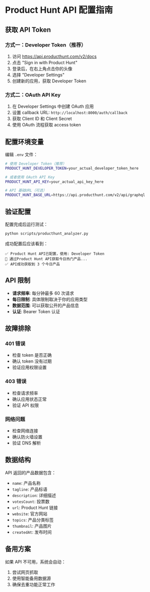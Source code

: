 # Product Hunt API 配置指南

## 获取 API Token

### 方式一：Developer Token（推荐）
1. 访问 https://api.producthunt.com/v2/docs
2. 点击 "Sign in with Product Hunt" 
3. 登录后，在右上角点击你的头像
4. 选择 "Developer Settings"
5. 创建新的应用，获取 Developer Token

### 方式二：OAuth API Key
1. 在 Developer Settings 中创建 OAuth 应用
2. 设置 callback URL: `http://localhost:8000/auth/callback`
3. 获取 Client ID 和 Client Secret
4. 使用 OAuth 流程获取 access token

## 配置环境变量

编辑 `.env` 文件：

```bash
# 使用 Developer Token（推荐）
PRODUCT_HUNT_DEVELOPER_TOKEN=your_actual_developer_token_here

# 或者使用 OAuth API Key
PRODUCT_HUNT_API_KEY=your_actual_api_key_here

# API 基础URL（可选）
PRODUCT_HUNT_BASE_URL=https://api.producthunt.com/v2/api/graphql
```

## 验证配置

配置完成后运行测试：

```bash
python scripts/producthunt_analyzer.py
```

成功配置后应该看到：
```
✅ Product Hunt API已配置，使用: Developer Token
🚀 通过Product Hunt API获取今日热门产品...
✅ API成功获取到 3 个今日产品
```

## API 限制

- **请求频率**: 每分钟最多 60 次请求
- **每日限制**: 具体限制取决于你的应用类型
- **数据范围**: 可以获取公开的产品信息
- **认证**: Bearer Token 认证

## 故障排除

### 401 错误
- 检查 token 是否正确
- 确认 token 没有过期
- 验证应用权限设置

### 403 错误
- 检查请求频率
- 确认应用状态正常
- 验证 API 权限

### 网络问题
- 检查网络连接
- 确认防火墙设置
- 验证 DNS 解析

## 数据结构

API 返回的产品数据包含：
- `name`: 产品名称
- `tagline`: 产品标语
- `description`: 详细描述
- `votesCount`: 投票数
- `url`: Product Hunt 链接
- `website`: 官方网站
- `topics`: 产品分类标签
- `thumbnail`: 产品图片
- `createdAt`: 发布时间

## 备用方案

如果 API 不可用，系统会自动：
1. 尝试网页抓取
2. 使用智能备用数据源
3. 确保去重功能正常工作